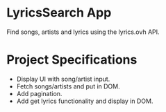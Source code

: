 # LyricsSearch App
Find songs, artists and lyrics using the lyrics.ovh API.

# Project Specifications
* Display UI with song/artist input.
* Fetch songs/artists and put in DOM.
* Add pagination.
* Add get lyrics functionality and display in DOM.
